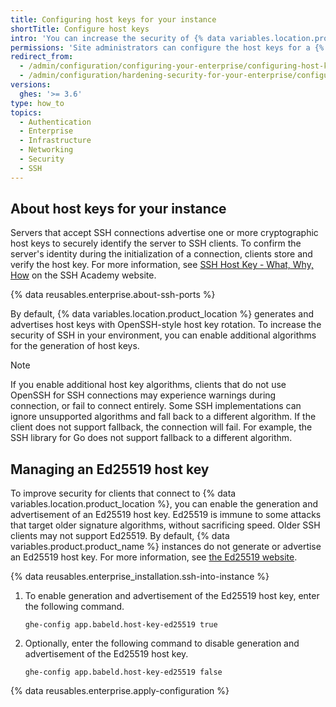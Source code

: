 ```yaml
---
title: Configuring host keys for your instance
shortTitle: Configure host keys
intro: 'You can increase the security of {% data variables.location.product_location %} by configuring the algorithms that your instance uses to generate and advertise host keys for incoming SSH connections.'
permissions: 'Site administrators can configure the host keys for a {% data variables.product.product_name %} instance.'
redirect_from:
  - /admin/configuration/configuring-your-enterprise/configuring-host-keys-for-your-instance
  - /admin/configuration/hardening-security-for-your-enterprise/configuring-host-keys-for-your-instance
versions:
  ghes: '>= 3.6'
type: how_to
topics:
  - Authentication
  - Enterprise
  - Infrastructure
  - Networking
  - Security
  - SSH
---
```


## About host keys for your instance

Servers that accept SSH connections advertise one or more cryptographic host keys to securely identify the server to SSH clients. To confirm the server's identity during the initialization of a connection, clients store and verify the host key. For more information, see [SSH Host Key - What, Why, How](https://ssh.com/academy/ssh/host-key) on the SSH Academy website.

{% data reusables.enterprise.about-ssh-ports %}

By default, {% data variables.location.product_location %} generates and advertises host keys with OpenSSH-style host key rotation. To increase the security of SSH in your environment, you can enable additional algorithms for the generation of host keys.

> [!NOTE]
> If you enable additional host key algorithms, clients that do not use OpenSSH for SSH connections may experience warnings during connection, or fail to connect entirely. Some SSH implementations can ignore unsupported algorithms and fall back to a different algorithm. If the client does not support fallback, the connection will fail. For example, the SSH library for Go does not support fallback to a different algorithm.

## Managing an Ed25519 host key

To improve security for clients that connect to {% data variables.location.product_location %}, you can enable the generation and advertisement of an Ed25519 host key. Ed25519 is immune to some attacks that target older signature algorithms, without sacrificing speed. Older SSH clients may not support Ed25519. By default, {% data variables.product.product_name %} instances do not generate or advertise an Ed25519 host key. For more information, see [the Ed25519 website](https://ed25519.cr.yp.to).

{% data reusables.enterprise_installation.ssh-into-instance %}
1. To enable generation and advertisement of the Ed25519 host key, enter the following command.

   ```shell
   ghe-config app.babeld.host-key-ed25519 true
   ```

1. Optionally, enter the following command to disable generation and advertisement of the Ed25519 host key.

   ```shell
   ghe-config app.babeld.host-key-ed25519 false
   ```

{% data reusables.enterprise.apply-configuration %}
